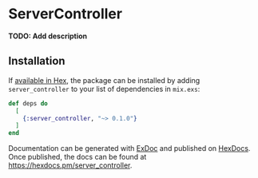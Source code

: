 # ServerController

**TODO: Add description**

## Installation

If [available in Hex](https://hex.pm/docs/publish), the package can be installed
by adding `server_controller` to your list of dependencies in `mix.exs`:

```elixir
def deps do
  [
    {:server_controller, "~> 0.1.0"}
  ]
end
```

Documentation can be generated with [ExDoc](https://github.com/elixir-lang/ex_doc)
and published on [HexDocs](https://hexdocs.pm). Once published, the docs can
be found at <https://hexdocs.pm/server_controller>.


